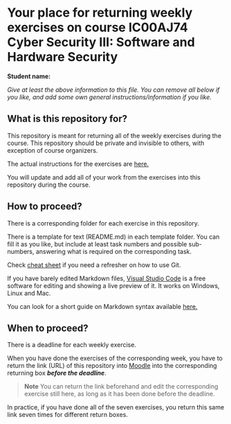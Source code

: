 # Your place for returning weekly exercises on course IC00AJ74 Cyber Security III: Software and Hardware Security

**Student name:** 

*Give at least the above information to this file. You can remove all below if you like, and add some own general instructions/information if you like.*


## What is this repository for?

This repository is meant for returning all of the weekly exercises during the course. This repository should be private and invisible to others, with exception of course organizers.

The actual instructions for the exercises are [here.](https://github.com/ouspg/SoftwareHardwareSec)

You will update and add all of your work from the exercises into this repository during the course.


## How to proceed?

There is a corresponding folder for each exercise in this repository.

There is a template for text (README.md) in each template folder. You can fill it as you like, but include at least task numbers and possible sub-numbers, answering what is required on the corresponding task.



Check [cheat sheet](https://github.github.com/training-kit/downloads/github-git-cheat-sheet.pdf) if you need a refresher on how to use Git. 

If you have barely edited Markdown files, [Visual Studio Code](https://code.visualstudio.com/) is a free software for editing and showing a live preview of it. It works on Windows, Linux and Mac.

You can look for a short guide on Markdown syntax available [here.](https://docs.github.com/en/get-started/writing-on-github/getting-started-with-writing-and-formatting-on-github/basic-writing-and-formatting-syntax)

## When to proceed?

There is a deadline for each weekly exercise.

When you have done the exercises of the corresponding week, you have to return the link (URL) of this repository into [Moodle](https://moodle.oulu.fi) into the corresponding returning box ***before the deadline***.

>**Note**
> You can return the link beforehand and edit the corresponding exercise still here, as long as it has been done before the deadline.

In practice, if you have done all of the seven exercises, you return this same link seven times for different return boxes.


